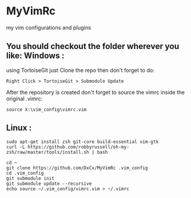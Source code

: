 MyVimRc
=======
my vim configurations and plugins

You should checkout the folder wherever you like:
Windows :
----------
using TortoiseGit just Clone the repo
then don't forget to do:

    Right Click > TortoiseGit > Submodule Update

After the repository is created don't forget to
source the vimrc inside the original .vimrc:

    source X:\vim_config\vimrc.vim

Linux :
----------

	sudo apt-get install zsh git-core build-essential vim-gtk
	curl -L https://github.com/robbyrussell/oh-my-zsh/raw/master/tools/install.sh | bash

	cd ~
	git clone https://github.com/DxCx/MyVimRc .vim_config
	cd .vim_config
	git submodule init
	git submodule update --recursive
	echo source ~/.vim_config/vimrc.vim > ~/.vimrc

